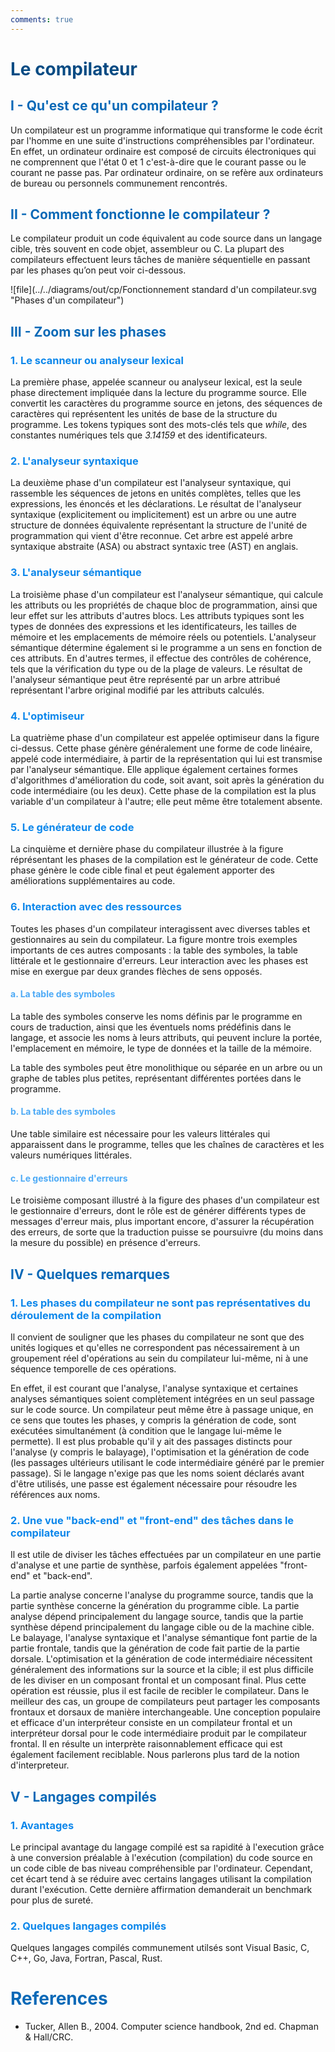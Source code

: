 ```yaml
---
comments: true
---
```


# <span style="color:#074b83">Le compilateur</span>

## <span style="color:#0a69b7">I - Qu'est ce qu'un compilateur ?</span>

Un compilateur est un programme informatique qui transforme le code écrit par l'homme en une suite d'instructions compréhensibles par l'ordinateur. En effet, un ordinateur ordinaire est composé de circuits électroniques qui ne comprennent que l'état 0 et 1 c'est-à-dire que le courant passe ou le courant ne passe pas. Par ordinateur ordinaire, on se refère aux ordinateurs de bureau ou personnels communement rencontrés.


## <span style="color:#0a69b7">II - Comment fonctionne le compilateur ?</span>

Le compilateur produit un code équivalent au code source dans un langage cible, très souvent en code objet, assembleur ou C. La plupart des compilateurs effectuent leurs tâches de manière séquentielle en passant par les phases qu’on peut voir ci-dessous.

![file](../../diagrams/out/cp/Fonctionnement standard d'un compilateur.svg "Phases d'un compilateur")

## <span style="color:#0a69b7">III - Zoom sur les phases</span>

### <span style="color:#0c87eb">1. Le scanneur ou analyseur lexical</span>

La première phase, appelée scanneur ou analyseur lexical, est la seule phase directement impliquée dans la lecture du programme source. Elle convertit les caractères du programme source en jetons, des séquences de caractères qui représentent les unités de base de la structure du programme. Les tokens typiques sont des mots-clés tels que *while*, des constantes numériques tels que *3.14159* et des identificateurs. 

### <span style="color:#0c87eb">2. L'analyseur syntaxique</span>

La deuxième phase d'un compilateur est l'analyseur syntaxique, qui rassemble les séquences de jetons en unités complètes, telles que les expressions, les énoncés et les déclarations. Le résultat de l'analyseur syntaxique (explicitement ou implicitement) est un arbre ou une autre structure de données équivalente représentant la structure de l'unité de programmation qui vient d'être reconnue. Cet arbre est appelé arbre syntaxique abstraite (ASA) ou abstract syntaxic tree (AST) en anglais. 

### <span style="color:#0c87eb">3. L'analyseur sémantique</span>

La troisième phase d'un compilateur est l'analyseur sémantique, qui calcule les attributs ou les propriétés de chaque bloc de programmation, ainsi que leur effet sur les attributs d'autres blocs. Les attributs typiques sont les types de données des expressions et les identificateurs, les tailles de mémoire et les emplacements de mémoire réels ou potentiels. L'analyseur sémantique détermine également si le programme a un sens en fonction de ces attributs. En d'autres termes, il effectue des contrôles de cohérence, tels que la vérification du type ou de la plage de valeurs. Le résultat de l'analyseur sémantique peut être représenté par un arbre attribué représentant l'arbre original modifié par les attributs calculés.

### <span style="color:#0c87eb">4. L'optimiseur</span>

La quatrième phase d'un compilateur est appelée optimiseur dans la figure ci-dessus. Cette phase génère généralement une forme de code linéaire, appelé code intermédiaire, à partir de la représentation qui lui est transmise par l'analyseur sémantique. Elle applique également certaines formes d'algorithmes d'amélioration du code, soit avant, soit après la génération du code intermédiaire (ou les deux). Cette phase de la compilation est la plus variable d'un compilateur à l'autre; elle peut même être totalement absente. 

### <span style="color:#0c87eb">5. Le générateur de code</span>

La cinquième et dernière phase du compilateur illustrée à la figure réprésentant les phases de la compilation est le générateur de code. Cette phase génère le code cible final et peut également apporter des améliorations supplémentaires au code. 

### <span style="color:#0c87eb">6. Interaction avec des ressources</span>

Toutes les phases d'un compilateur interagissent avec diverses tables et gestionnaires au sein du compilateur. La figure montre trois exemples importants de ces autres composants : la table des symboles, la table littérale et le gestionnaire d'erreurs. Leur interaction avec les phases est mise en exergue par deux grandes flèches de sens opposés. 

#### <span style="color:#4daaf6">a. La table des symboles</span>

La table des symboles conserve les noms définis par le programme en cours de traduction, ainsi que les éventuels noms prédéfinis dans le langage, et associe les noms à leurs attributs, qui peuvent inclure la portée, l'emplacement en mémoire, le type de données et la taille de la mémoire.

La table des symboles peut être monolithique ou séparée en un arbre ou un graphe de tables plus petites, représentant différentes portées dans le programme. 

#### <span style="color:#4daaf6">b. La table des symboles</span>

Une table similaire est nécessaire pour les valeurs littérales qui apparaissent dans le programme, telles que les chaînes de caractères et les valeurs numériques littérales. 

#### <span style="color:#4daaf6">c. Le gestionnaire d'erreurs</span>

Le troisième composant illustré à la figure des phases d'un compilateur est le gestionnaire d'erreurs, dont le rôle est de générer différents types de messages d'erreur mais, plus important encore, d'assurer la récupération des erreurs, de sorte que la traduction puisse se poursuivre (du moins dans la mesure du possible) en présence d'erreurs. 

## <span style="color:#0a69b7">IV - Quelques remarques</span>

### <span style="color:#0c87eb">1. Les phases du compilateur ne sont pas représentatives du déroulement de la compilation</span>

Il convient de souligner que les phases du compilateur ne sont que des unités logiques et qu'elles ne correspondent pas nécessairement à un groupement réel d'opérations au sein du compilateur lui-même, ni à une séquence temporelle de ces opérations.

En effet, il est courant que l'analyse, l'analyse syntaxique et certaines analyses sémantiques soient complètement intégrées en un seul passage sur le code source. Un compilateur peut même être à passage unique, en ce sens que toutes les phases, y compris la génération de code, sont exécutées simultanément (à condition que le langage lui-même le permette). Il est plus probable qu'il y ait des passages distincts pour l'analyse (y compris le balayage), l'optimisation et la génération de code (les passages ultérieurs utilisant le code intermédiaire généré par le premier passage). Si le langage n'exige pas que les noms soient déclarés avant d'être utilisés, une passe est également nécessaire pour résoudre les références aux noms. 

### <span style="color:#0c87eb">2. Une vue "back-end" et "front-end" des tâches dans le compilateur</span>

Il est utile de diviser les tâches effectuées par un compilateur en une partie d'analyse et une partie de synthèse, parfois également appelées "front-end" et "back-end".

La partie analyse concerne l'analyse du programme source, tandis que la partie synthèse concerne la génération du programme cible. La partie analyse dépend principalement du langage source, tandis que la partie synthèse dépend principalement du langage cible ou de la machine cible. Le balayage, l'analyse syntaxique et l'analyse sémantique font partie de la partie frontale, tandis que la génération de code fait partie de la partie dorsale. L'optimisation et la génération de code intermédiaire nécessitent généralement des informations sur la source et la cible; il est plus difficile de les diviser en un composant frontal et un composant final. Plus cette opération est réussie, plus il est facile de recibler le compilateur. Dans le meilleur des cas, un groupe de compilateurs peut partager les composants frontaux et dorsaux de manière interchangeable. Une conception populaire et efficace d'un interpréteur consiste en un compilateur frontal et un interpréteur dorsal pour le code intermédiaire produit par le compilateur frontal. Il en résulte un interprète raisonnablement efficace qui est également facilement reciblable. Nous parlerons plus tard de la notion d'interpreteur.

## <span style="color:#0a69b7">V - Langages compilés</span>

### <span style="color:#0c87eb">1. Avantages</span>

Le principal avantage du langage compilé est sa rapidité à l'execution grâce à une conversion préalable à l'exécution (compilation) du code source en un code cible de bas niveau compréhensible par l'ordinateur. Cependant, cet écart tend à se réduire avec certains langages utilisant la compilation durant l'exécution. Cette dernière affirmation demanderait un benchmark pour plus de sureté.

### <span style="color:#0c87eb">2. Quelques langages compilés</span>

Quelques langages compilés communement utilsés sont Visual Basic, C, C++, Go, Java, Fortran, Pascal, Rust.

# <span style="color:#0a69b7">References</span>

* Tucker, Allen B., 2004. Computer science handbook, 2nd ed. Chapman & Hall/CRC.